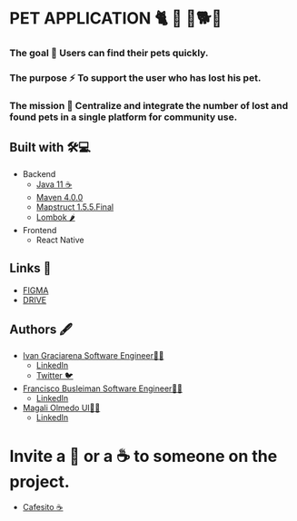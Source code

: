 # PET APPLICATION 🐈 🐇 🐹🐕🦔
### The goal 🎯 Users can find their pets quickly.
### The purpose ⚡ To support the user who has lost his pet.
### The mission 🎺 Centralize and integrate the number of lost and found pets in a single platform for community use.

## Built with 🛠️💻
- Backend
  - [Java 11 ☕](https://www.oracle.com/java/technologies/javase/11-relnote-issues.html)
  - [Maven 4.0.0](https://maven.apache.org/ref/4-LATEST/)
  - [Mapstruct 1.5.5.Final](https://mapstruct.org/documentation/stable/reference/html/)
  - [Lombok 🌶️](https://projectlombok.org/features/)
- Frontend
  - React Native   

## Links 🔗
- [FIGMA](https://www.figma.com/files/team/899368568662594186/PET-APPLICATION?fuid=899368560089925632)
- [DRIVE](https://drive.google.com/drive/u/0/folders/1zRalqlzc38YuqJikEXmUCbkR7372HMDg)

## Authors 🖋️
- [Ivan Graciarena Software Engineer👨‍💻](https://github.com/IGraciarena)
  - [LinkedIn](https://www.linkedin.com/in/ivan-graciarena/)
  - [Twitter 🐦](https://www.twitter.com/IGraciarena)
- [Francisco Busleiman Software Engineer👨‍💻](https://github.com/franbusleiman)
  - [LinkedIn](https://www.linkedin.com/in/franciscobusleiman/)
- [Magali Olmedo UI👩‍💻](https://github.com/MagaliOlmedo)
  - [LinkedIn](https://www.linkedin.com/in/dayanamagaliolmedo/)
 
# Invite a 🍺 or a ☕ to someone on the project.
- [Cafesito ☕](https://cafecito.app/pet-application)
